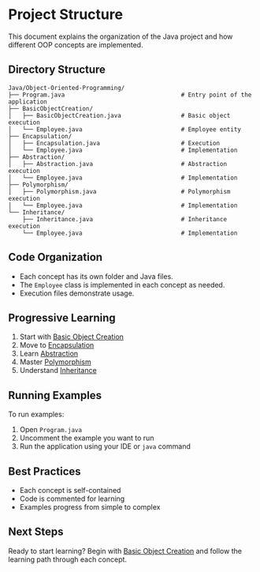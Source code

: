 # Project Structure

This document explains the organization of the Java project and how different OOP concepts are implemented.

## Directory Structure

```
Java/Object-Oriented-Programming/
├── Program.java                                 # Entry point of the application
├── BasicObjectCreation/
│   ├── BasicObjectCreation.java                 # Basic object execution
│   └── Employee.java                            # Employee entity
├── Encapsulation/
│   ├── Encapsulation.java                       # Execution
│   └── Employee.java                            # Implementation
├── Abstraction/
│   ├── Abstraction.java                         # Abstraction execution
│   └── Employee.java                            # Implementation
├── Polymorphism/
│   ├── Polymorphism.java                        # Polymorphism execution
│   └── Employee.java                            # Implementation
└── Inheritance/
    ├── Inheritance.java                         # Inheritance execution
    └── Employee.java                            # Implementation
```

## Code Organization

- Each concept has its own folder and Java files.
- The `Employee` class is implemented in each concept as needed.
- Execution files demonstrate usage.

## Progressive Learning

1. Start with [Basic Object Creation](./basic-object-creation.md)
2. Move to [Encapsulation](./encapsulation.md)
3. Learn [Abstraction](./abstraction.md)
4. Master [Polymorphism](./polymorphism.md)
5. Understand [Inheritance](./inheritance.md)

## Running Examples

To run examples:

1. Open `Program.java`
2. Uncomment the example you want to run
3. Run the application using your IDE or `java` command

## Best Practices

- Each concept is self-contained
- Code is commented for learning
- Examples progress from simple to complex

## Next Steps

Ready to start learning? Begin with [Basic Object Creation](./basic-object-creation.md) and follow the learning path through each concept.

